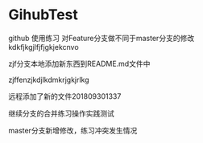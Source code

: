 
# GihubTest
github 使用练习
对Feature分支做不同于master分支的修改
kdkfjkgjlfjfjgkjekcnvo

zjf分支本地添加新东西到README.md文件中

zjffenzjkdjlkdmkrjgkjrlkg

远程添加了新的文件201809301337

继续分支的合并练习操作实践测试









master分支新增修改，练习冲突发生情况


